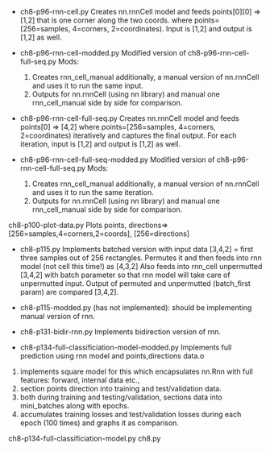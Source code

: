 
- ch8-p96-rnn-cell.py
Creates nn.rnnCell model and feeds points[0][0] => [1,2] that is one corner along the two coords. 
where points=[256=samples, 4=corners, 2=coordinates).
Input is [1,2] and output is [1,2] as well.

- ch8-p96-rnn-cell-modded.py
Modified version of ch8-p96-rnn-cell-full-seq.py
Mods: 
    1) Creates rnn_cell_manual additionally, a manual version of nn.rnnCell and uses it to run the same input.
    2) Outputs for nn.rnnCell (using nn library) and manual one rnn_cell_manual side by side for comparison.

- ch8-p96-rnn-cell-full-seq.py
Creates nn.rnnCell model and feeds points[0] => [4,2] where 
points=[256=samples, 4=corners, 2=coordinates) iteratively and captures the final output.
For each iteration, input is [1,2] and output is [1,2] as well.

- ch8-p96-rnn-cell-full-seq-modded.py
Modified version of ch8-p96-rnn-cell-full-seq.py
Mods: 
    1) Creates rnn_cell_manual additionally, a manual version of nn.rnnCell and uses it to run the same iteration.
    2) Outputs for nn.rnnCell (using nn library) and manual one rnn_cell_manual side by side for comparison.
 
ch8-p100-plot-data.py
Plots points, directions=>[256=samples,4=corners,2=coords], [256=directions]

- ch8-p115.py
Implements batched version with input data [3,4,2] = first three samples out of 256 rectangles.
Permutes it and then feeds into rnn model (not cell this time!) as [4,3,2]
Also feeds into rnn_cell unpermutted [3,4,2] with batch parameter so that rnn model will take care of unpermutted input.
Output of permuted and unpermutted (batch_first param) are compared [3,4,2]. 

- ch8-p115-modded.py
(has not implemented): should be implementing manual version of rnn.

- ch8-p131-bidir-rnn.py
Implements bidirection version of rnn.

- ch8-p134-full-classificiation-model-modded.py
Implements full prediction using rnn model and points,directions data.o
1) implements square model for this which encapsulates nn.Rnn with full features: forward, internal data etc.,
2) section points direction into training and test/validation data.
3) both during training and testing/validation, sections data into mini_batches along with epochs. 
4) accumulates training losses and test/validation losses during each epoch (100 times) and graphs it as comparison.

ch8-p134-full-classificiation-model.py
ch8.py
